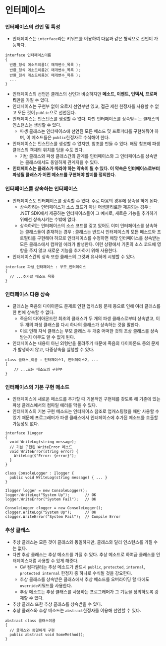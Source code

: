 # 인터페이스

### 인터페이스의 선언 및 특성
 - 인터페이스는 `interface`라는 키워드를 이용하여 다음과 같은 형식으로 선언이 가능하다.
```
interface 인터페이스이름
{
  반환_형식 메소드이름1( 매개변수_목록 );
  반환_형식 메소드이름2( 매개변수_목록 );
  반환_형식 메소드이름3( 매개변수_목록 );
  ...
}
```
 - 인터페이스의 선언은 클래스의 선언과 비슷하지만 **메소드, 이벤트, 인덱서, 프로퍼티**만을 가질 수 있다.
 - 인터페이스는 구현부 없이 오로지 선언부만 있고, 접근 제한 한정자를 사용할 수 없고 모든 것이 `public`으로 선언된다.
 - 인터페이스는 인스턴스를 생성할 수 없다. 다만 인터페이스를 상속받ㄷ는 클래스의 인스턴스는 생성할 수 있다.
   - 파생 클래스는 인터페이스에 선언된 모든 메소드 및 프로퍼티를 구현해줘야 하며, 이 메소드들은 `public`한정자로 수식해야 한다.
 - 인터페이스는 인스턴스를 생성할 수 없지만, 참조를 만들 수 있다. 해당 참조에 파생 클래스의 객체의 위치를 담을 수도 있다.
   - 기반 클래스와 파생 클래스간의 관계를 인터페이스와 그 인터페이스를 상속받는 클래스에서도 동일하게 관계지을 수 있다.
 - **인터페이스는 클래스가 따라야 하는 약속이 될 수 있다. 이 약속은 인터페이스로부터 파생될 클래스가 어떤 메소드를 구현해야 할지를 정의한다.**

### 인터페이스를 상속하는 인터페이스
 - 인터페이스도 인터페이스를 상속할 수 있다. 주로 다음의 경우에 상속을 하게 된다.
   - 상속하려는 인터페이스가 소스 코드가 아닌 어셈블리로만 제공되는 경우 : .NET SDK에서 제공하는 인터페이스들이 그 예시로, 새로운 기능을 추가하기 위해선 상속시키는 수밖에 없다.
   - 상속하려는 인터페이스의 소스 코드를 갖고 있어도 이미 인터페이스를 상속하는 클래스들이 존재하는 경우 : 클래스는 반드시 인터페이스의 모든 메소드와 프로펕티를 구현해야 하므로 인터페이스를 수정하면 해당 인터페이스를 상속받는 모든 클래스에서 컴파일 에러가 발생한다. 이런 상황에서 기존의 소스 코드에 영향을 주지 않고 새로운 기능을 추가하기 위해 사용한다.
 - 인터페이스간의 상속 또한 클래스의 그것과 유사하게 시행할 수 있다.
```
interface 파생_인터페이스 : 부모_인터페이스
{
  // ...추가할 메소드 목록
}
```

### 인터페이스 다중 상속
 - 클래스는 죽음의 다이아몬드 문제로 인한 업캐스팅 문제 등으로 인해 여러 클래스를 한 번에 상속할 수 없다.
   - 죽음의 다이아몬드란 최초의 클래스가 두 개의 파생 클래스로부터 상속받고, 이 두 개의 파생 클래스를 다시 하나의 클래스가 상속하는 것을 말한다.
   - 이로 인해 자식 클래스는 부모 클래스 두 개중 어떠한 것의 조상 클래스를 상속받는지 아무도 알 수 없게 된다.
 - 인터페이스는 내용이 아닌 외형만을 물려주기 때문에 죽음의 다이아몬드 등의 문제가 발생하지 않고, 다중상속을 실행할 수 있다.
```
class 클래스_이름 : 인터페이스1, 인터페이스2, ...
{
    // ...모든 메소드의 구현부
}
```

### 인터페이스의 기본 구현 메소드
 - 인터페이스에 새로운 메소드를 추가할 때 기본적인 구현체를 갖도록 해 기존에 있는 파생 클래스에서의 컴파일 에러를 막을 수 있다.
 - 인터페이스의 기본 구현 메소드는 인터페이스 참조로 업캐스팅했을 때만 사용할 수 있기 때문에 프로그래머가 파생 클래스에서 인터페이스에 추가된 메소드를 호출할 가능성도 없다.
```
interface ILogger
{
  void WriteLog(string message);
  // 기본 구현된 WriteError 메소드
  void WriteError(string error) {
    WriteLog($"Error: {error}");
  }
}

class ConsoleLogger : Ilogger { 
  public void WriteLog(string message) { ... }
}

Ilogger logger = new ConsoleLogger();
logger.WriteLog("System Up");       // OK
logger.WriteError("System Fail");   // OK

ConsoleLogger clogger = new ConsoleLogger();
clogger.WriteLog("System Up");      // OK
clogger.WriteError("System Fail");  // Compile Error
```

### 추상 클래스
 - 추상 클래스는 모든 것이 클래스와 동일하지만, 클래스와 달리 인스턴스를 가질 수는 없다.
 - 다만 추상 클래스는 추상 메소드를 가질 수 있다. 추상 메소드로 하여금 클래스를 인터페이스처럼 사용할 수 있게 해준다.
   - C# 컴파일러는 추상 메소드가 반드시 `public`, `protected`, `internal`, `protected internal` 한정자 중 하나로 수식될 것을 강요한다.
   - 추상 클래스를 상속받은 클래스에서 추상 메소드를 오버라이딩 할 때에도 `override`키워드를 사용한다.
   - 추상 메소드는 추상 클래스를 사용하는 프로그래머가 그 기능을 정의하도록 강제할 수 있다. 
 - 추상 클래스 또한 추상 클래스를 상속받을 수 있다.
 - 추상 클래스와 추상 메소드는 `abstract`한정자를 이용해 선언할 수 있다.
```
abstract class 클래스이름
{
  // 클래스와 동일하게 구현
  public abstract void SomeMethod();
}
```